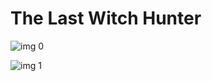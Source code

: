 # The Last Witch Hunter

![img 0](https://fanart.tv/fanart/movies/274854/moviethumb/the-last-witch-hunter-563635773ad51.jpg)

![img 1](https://i.imgur.com/OFXKLAH.png)

